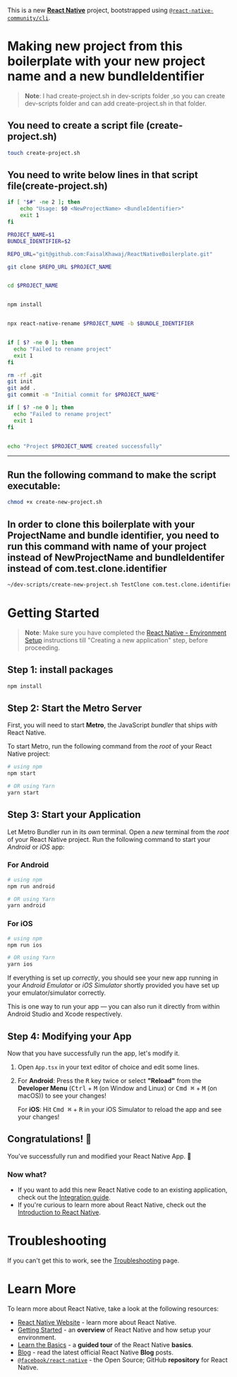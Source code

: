 This is a new [**React Native**](https://reactnative.dev) project, bootstrapped using [`@react-native-community/cli`](https://github.com/react-native-community/cli).

# Making new project from this boilerplate with your new project name and a new bundleIdentifier

>**Note**: I had create-project.sh in dev-scripts folder ,so you can create dev-scripts folder and can add create-project.sh in that folder.

## You need to create a script file (create-project.sh)
   ```bash
touch create-project.sh
```

##  You need to write below lines in that script file(create-project.sh)

```bash
if [ "$#" -ne 2 ]; then
    echo "Usage: $0 <NewProjectName> <BundleIdentifier>"
    exit 1
fi

PROJECT_NAME=$1
BUNDLE_IDENTIFIER=$2

REPO_URL="git@github.com:FaisalKhawaj/ReactNativeBoilerplate.git"

git clone $REPO_URL $PROJECT_NAME


cd $PROJECT_NAME


npm install


npx react-native-rename $PROJECT_NAME -b $BUNDLE_IDENTIFIER


if [ $? -ne 0 ]; then
  echo "Failed to rename project"
  exit 1
fi

rm -rf .git
git init
git add .
git commit -m "Initial commit for $PROJECT_NAME"

if [ $? -ne 0 ]; then
  echo "Failed to rename project"
  exit 1
fi


echo "Project $PROJECT_NAME created successfully"

```
____________________________________

## Run the following command to make the script executable:

```bash
chmod +x create-new-project.sh
```


## In order to clone this boilerplate with your ProjectName and bundle identifier, you need to run this command with name of your project instead of NewProjectName and bundleIdentifer instead of com.test.clone.identifier 

```bash
~/dev-scripts/create-new-project.sh TestClone com.test.clone.identifier
```

# Getting Started

>**Note**: Make sure you have completed the [React Native - Environment Setup](https://reactnative.dev/docs/environment-setup) instructions till "Creating a new application" step, before proceeding.

## Step 1: install packages 
```bash
npm install
```

## Step 2: Start the Metro Server

First, you will need to start **Metro**, the JavaScript _bundler_ that ships _with_ React Native.

To start Metro, run the following command from the _root_ of your React Native project:

```bash
# using npm
npm start

# OR using Yarn
yarn start
```

## Step 3: Start your Application

Let Metro Bundler run in its _own_ terminal. Open a _new_ terminal from the _root_ of your React Native project. Run the following command to start your _Android_ or _iOS_ app:

### For Android

```bash
# using npm
npm run android

# OR using Yarn
yarn android
```

### For iOS

```bash
# using npm
npm run ios

# OR using Yarn
yarn ios
```

If everything is set up _correctly_, you should see your new app running in your _Android Emulator_ or _iOS Simulator_ shortly provided you have set up your emulator/simulator correctly.

This is one way to run your app — you can also run it directly from within Android Studio and Xcode respectively.

## Step 4: Modifying your App

Now that you have successfully run the app, let's modify it.

1. Open `App.tsx` in your text editor of choice and edit some lines.
2. For **Android**: Press the <kbd>R</kbd> key twice or select **"Reload"** from the **Developer Menu** (<kbd>Ctrl</kbd> + <kbd>M</kbd> (on Window and Linux) or <kbd>Cmd ⌘</kbd> + <kbd>M</kbd> (on macOS)) to see your changes!

   For **iOS**: Hit <kbd>Cmd ⌘</kbd> + <kbd>R</kbd> in your iOS Simulator to reload the app and see your changes!

## Congratulations! :tada:

You've successfully run and modified your React Native App. :partying_face:

### Now what?

- If you want to add this new React Native code to an existing application, check out the [Integration guide](https://reactnative.dev/docs/integration-with-existing-apps).
- If you're curious to learn more about React Native, check out the [Introduction to React Native](https://reactnative.dev/docs/getting-started).

# Troubleshooting

If you can't get this to work, see the [Troubleshooting](https://reactnative.dev/docs/troubleshooting) page.

# Learn More

To learn more about React Native, take a look at the following resources:

- [React Native Website](https://reactnative.dev) - learn more about React Native.
- [Getting Started](https://reactnative.dev/docs/environment-setup) - an **overview** of React Native and how setup your environment.
- [Learn the Basics](https://reactnative.dev/docs/getting-started) - a **guided tour** of the React Native **basics**.
- [Blog](https://reactnative.dev/blog) - read the latest official React Native **Blog** posts.
- [`@facebook/react-native`](https://github.com/facebook/react-native) - the Open Source; GitHub **repository** for React Native.


